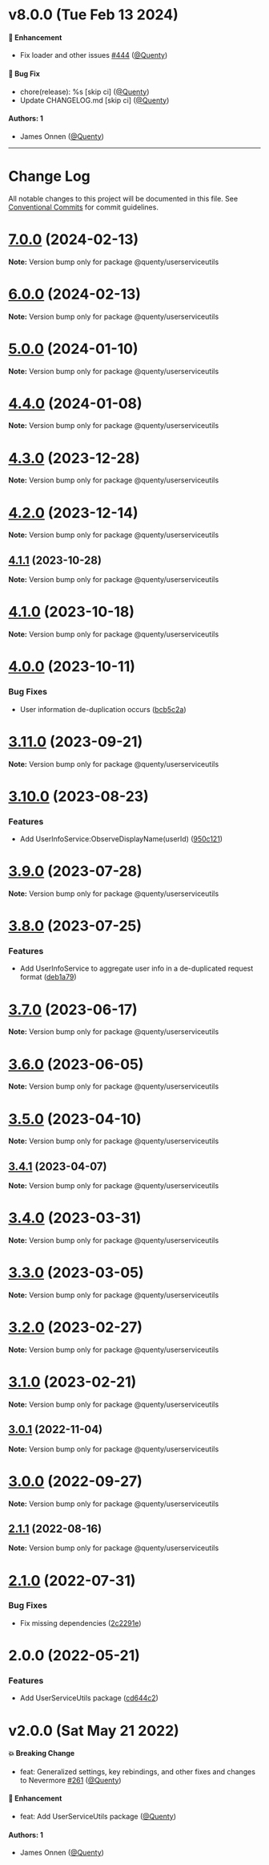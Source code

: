 # v8.0.0 (Tue Feb 13 2024)

#### 🚀 Enhancement

- Fix loader and other issues [#444](https://github.com/Quenty/NevermoreEngine/pull/444) ([@Quenty](https://github.com/Quenty))

#### 🐛 Bug Fix

- chore(release): %s \[skip ci\] ([@Quenty](https://github.com/Quenty))
- Update CHANGELOG.md \[skip ci\] ([@Quenty](https://github.com/Quenty))

#### Authors: 1

- James Onnen ([@Quenty](https://github.com/Quenty))

---

# Change Log

All notable changes to this project will be documented in this file.
See [Conventional Commits](https://conventionalcommits.org) for commit guidelines.

# [7.0.0](https://github.com/Quenty/NevermoreEngine/compare/@quenty/userserviceutils@6.0.0...@quenty/userserviceutils@7.0.0) (2024-02-13)

**Note:** Version bump only for package @quenty/userserviceutils





# [6.0.0](https://github.com/Quenty/NevermoreEngine/compare/@quenty/userserviceutils@5.0.0...@quenty/userserviceutils@6.0.0) (2024-02-13)

**Note:** Version bump only for package @quenty/userserviceutils





# [5.0.0](https://github.com/Quenty/NevermoreEngine/compare/@quenty/userserviceutils@4.4.0...@quenty/userserviceutils@5.0.0) (2024-01-10)

**Note:** Version bump only for package @quenty/userserviceutils





# [4.4.0](https://github.com/Quenty/NevermoreEngine/compare/@quenty/userserviceutils@4.3.0...@quenty/userserviceutils@4.4.0) (2024-01-08)

**Note:** Version bump only for package @quenty/userserviceutils





# [4.3.0](https://github.com/Quenty/NevermoreEngine/compare/@quenty/userserviceutils@4.2.0...@quenty/userserviceutils@4.3.0) (2023-12-28)

**Note:** Version bump only for package @quenty/userserviceutils





# [4.2.0](https://github.com/Quenty/NevermoreEngine/compare/@quenty/userserviceutils@4.1.1...@quenty/userserviceutils@4.2.0) (2023-12-14)

**Note:** Version bump only for package @quenty/userserviceutils





## [4.1.1](https://github.com/Quenty/NevermoreEngine/compare/@quenty/userserviceutils@4.1.0...@quenty/userserviceutils@4.1.1) (2023-10-28)

**Note:** Version bump only for package @quenty/userserviceutils





# [4.1.0](https://github.com/Quenty/NevermoreEngine/compare/@quenty/userserviceutils@4.0.0...@quenty/userserviceutils@4.1.0) (2023-10-18)

**Note:** Version bump only for package @quenty/userserviceutils





# [4.0.0](https://github.com/Quenty/NevermoreEngine/compare/@quenty/userserviceutils@3.11.0...@quenty/userserviceutils@4.0.0) (2023-10-11)


### Bug Fixes

* User information de-duplication occurs ([bcb5c2a](https://github.com/Quenty/NevermoreEngine/commit/bcb5c2a062fa775e6c0949f2f56f7026456f849a))





# [3.11.0](https://github.com/Quenty/NevermoreEngine/compare/@quenty/userserviceutils@3.10.0...@quenty/userserviceutils@3.11.0) (2023-09-21)

**Note:** Version bump only for package @quenty/userserviceutils





# [3.10.0](https://github.com/Quenty/NevermoreEngine/compare/@quenty/userserviceutils@3.9.0...@quenty/userserviceutils@3.10.0) (2023-08-23)


### Features

* Add UserInfoService:ObserveDisplayName(userId) ([950c121](https://github.com/Quenty/NevermoreEngine/commit/950c121c35d734d7a66415ada647b146e06c4bf7))





# [3.9.0](https://github.com/Quenty/NevermoreEngine/compare/@quenty/userserviceutils@3.8.0...@quenty/userserviceutils@3.9.0) (2023-07-28)

**Note:** Version bump only for package @quenty/userserviceutils





# [3.8.0](https://github.com/Quenty/NevermoreEngine/compare/@quenty/userserviceutils@3.7.0...@quenty/userserviceutils@3.8.0) (2023-07-25)


### Features

* Add UserInfoService to aggregate user info in a de-duplicated request format ([deb1a79](https://github.com/Quenty/NevermoreEngine/commit/deb1a7914f753f8835ce407a2f94b3f8eac7d812))





# [3.7.0](https://github.com/Quenty/NevermoreEngine/compare/@quenty/userserviceutils@3.6.0...@quenty/userserviceutils@3.7.0) (2023-06-17)

**Note:** Version bump only for package @quenty/userserviceutils





# [3.6.0](https://github.com/Quenty/NevermoreEngine/compare/@quenty/userserviceutils@3.5.0...@quenty/userserviceutils@3.6.0) (2023-06-05)

**Note:** Version bump only for package @quenty/userserviceutils





# [3.5.0](https://github.com/Quenty/NevermoreEngine/compare/@quenty/userserviceutils@3.4.1...@quenty/userserviceutils@3.5.0) (2023-04-10)

**Note:** Version bump only for package @quenty/userserviceutils





## [3.4.1](https://github.com/Quenty/NevermoreEngine/compare/@quenty/userserviceutils@3.4.0...@quenty/userserviceutils@3.4.1) (2023-04-07)

**Note:** Version bump only for package @quenty/userserviceutils





# [3.4.0](https://github.com/Quenty/NevermoreEngine/compare/@quenty/userserviceutils@3.3.0...@quenty/userserviceutils@3.4.0) (2023-03-31)

**Note:** Version bump only for package @quenty/userserviceutils





# [3.3.0](https://github.com/Quenty/NevermoreEngine/compare/@quenty/userserviceutils@3.2.0...@quenty/userserviceutils@3.3.0) (2023-03-05)

**Note:** Version bump only for package @quenty/userserviceutils





# [3.2.0](https://github.com/Quenty/NevermoreEngine/compare/@quenty/userserviceutils@3.1.0...@quenty/userserviceutils@3.2.0) (2023-02-27)

**Note:** Version bump only for package @quenty/userserviceutils





# [3.1.0](https://github.com/Quenty/NevermoreEngine/compare/@quenty/userserviceutils@3.0.1...@quenty/userserviceutils@3.1.0) (2023-02-21)

**Note:** Version bump only for package @quenty/userserviceutils





## [3.0.1](https://github.com/Quenty/NevermoreEngine/compare/@quenty/userserviceutils@3.0.0...@quenty/userserviceutils@3.0.1) (2022-11-04)

**Note:** Version bump only for package @quenty/userserviceutils





# [3.0.0](https://github.com/Quenty/NevermoreEngine/compare/@quenty/userserviceutils@2.1.1...@quenty/userserviceutils@3.0.0) (2022-09-27)

**Note:** Version bump only for package @quenty/userserviceutils





## [2.1.1](https://github.com/Quenty/NevermoreEngine/compare/@quenty/userserviceutils@2.1.0...@quenty/userserviceutils@2.1.1) (2022-08-16)

**Note:** Version bump only for package @quenty/userserviceutils





# [2.1.0](https://github.com/Quenty/NevermoreEngine/compare/@quenty/userserviceutils@2.0.0...@quenty/userserviceutils@2.1.0) (2022-07-31)


### Bug Fixes

* Fix missing dependencies ([2c2291e](https://github.com/Quenty/NevermoreEngine/commit/2c2291e68755474346419e5b638c13a3220195a1))





# 2.0.0 (2022-05-21)


### Features

* Add UserServiceUtils package ([cd644c2](https://github.com/Quenty/NevermoreEngine/commit/cd644c29186318f5e3d83d14c64cbb7ac3049e1c))





# v2.0.0 (Sat May 21 2022)

#### 💥 Breaking Change

- feat: Generalized settings, key rebindings, and other fixes and changes to Nevermore [#261](https://github.com/Quenty/NevermoreEngine/pull/261) ([@Quenty](https://github.com/Quenty))

#### 🚀 Enhancement

- feat: Add UserServiceUtils package ([@Quenty](https://github.com/Quenty))

#### Authors: 1

- James Onnen ([@Quenty](https://github.com/Quenty))
